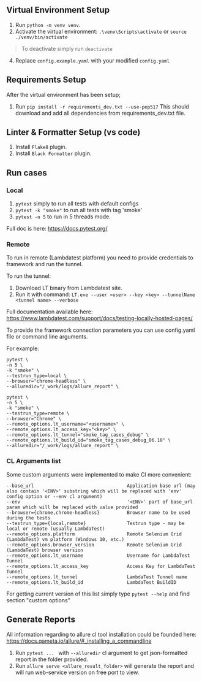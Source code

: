 ## Virtual Environment Setup

1. Run `python -m venv venv`.
3. Activate the virtual environment: `.\venv\Scripts\activate` or `source ./venv/bin/activate`
> To deactivate simply run `deactivate`
4. Replace `config.example.yaml` with your modified `config.yaml`


## Requirements Setup

After the virtual environment has been setup;

1. Run `pip install -r requirements_dev.txt --use-pep517` This should download and add all dependencies from requirements_dev.txt file.

## Linter & Formatter Setup (vs code)
1. Install `Flake8` plugin.
2. Install `Black Formatter` plugin.

## Run cases

### Local

1. `pytest` simply to run all tests with default configs
2. `pytest -k "smoke"` to run all tests with tag 'smoke'
3. `pytest -n 5` to run in 5 threads mode. 

Full doc is here: 
https://docs.pytest.org/

### Remote 
To run in remote (Lambdatest platform) you need to provide credentials to framework and run the tunnel. 

To run the tunnel:
1. Download LT binary from Lambdatest site.
2. Run it with command: 
`LT.exe --user <user> --key <key> --tunnelName <tunnel name> --verbose`

Full documentation available here: https://www.lambdatest.com/support/docs/testing-locally-hosted-pages/

To provide the framework connection parameters you can use config.yaml file or command line arguments.

For example: 
```
pytest \
-n 5 \
-k "smoke" \
--testrun_type=local \
--browser="chrome-headless" \
--alluredir="/_work/logs/allure_report" \
```
```
pytest \
-n 5 \
-k "smoke" \
--testrun_type=remote \
--browser="Chrome" \
--remote_options.lt_username="<username>" \
--remote_options.lt_access_key="<key>" \
--remote_options.lt_tunnel="smoke_tag_cases_debug" \
--remote_options.lt_build_id="smoke_tag_cases_debug_06.10" \
--alluredir="/_work/logs/allure_report" \
```

### CL Arguments list
Some custom arguments were implemented to make CI more convenient:
```
--base_url                                  Application base url (may also contain '<ENV>' substring which will be replaced with 'env' config option or --env cl argument)
--env                                       '<ENV>' part of base_url param which will be replaced with value provided
--browser={chrome,chrome-headless}          Browser name to be used during the tests
--testrun_type={local,remote}               Testrun type - may be local or remote (usually LambdaTest)
--remote_options.platform                   Remote Selenium Grid (LambdaTest) vm platform (Windows 10, etc.)
--remote_options.browser_version            Remote Selenium Grid (LambdaTest) browser version
--remote_options.lt_username                Username for LambdaTest Tunnel
--remote_options.lt_access_key              Access Key for LambdaTest Tunnel
--remote_options.lt_tunnel                  LambdaTest Tunnel name
--remote_options.lt_build_id                LambdaTest BuildID
```

For getting current version of this list simply type `pytest --help` and find section "custom options"


## Generate Reports
All information regarding to allure cl tool installation could be founded here:
https://docs.qameta.io/allure/#_installing_a_commandline

1. Run `pytest ... ` with `--alluredir` cl argument to get json-formatted report in the folder provided. 
2. Run `allure serve <allure_result_folder>` will generate the report and will run web-service version on free port to view.
